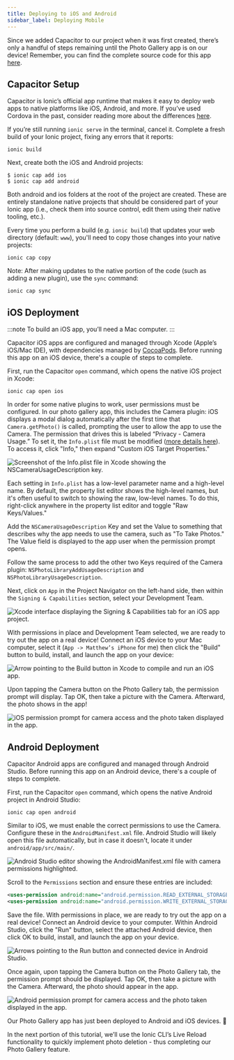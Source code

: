 ```yaml
---
title: Deploying to iOS and Android
sidebar_label: Deploying Mobile
---
```


<head>
  <title>Deploying to iOS and Android Apps - Capacitor Setup on Ionic</title>
  <meta
    name="description"
    content="Deploying to iOS and Android is easy with Capacitor setup for Ionic Framework apps. Read to learn more about deployment in our Ionic Documentation."
  />
</head>

Since we added Capacitor to our project when it was first created, there’s only a handful of steps remaining until the Photo Gallery app is on our device! Remember, you can find the complete source code for this app [here](https://github.com/ionic-team/photo-gallery-capacitor-ng).

## Capacitor Setup

Capacitor is Ionic’s official app runtime that makes it easy to deploy web apps to native platforms like iOS, Android, and more. If you’ve used Cordova in the past, consider reading more about the differences [here](https://capacitorjs.com/docs/cordova#differences-between-capacitor-and-cordova).

If you’re still running `ionic serve` in the terminal, cancel it. Complete a fresh build of your Ionic project, fixing any errors that it reports:

```shell
ionic build
```

Next, create both the iOS and Android projects:

```shell
$ ionic cap add ios
$ ionic cap add android
```

Both android and ios folders at the root of the project are created. These are entirely standalone native projects that should be considered part of your Ionic app (i.e., check them into source control, edit them using their native tooling, etc.).

Every time you perform a build (e.g. `ionic build`) that updates your web directory (default: `www`), you'll need to copy those changes into your native projects:

```shell
ionic cap copy
```

Note: After making updates to the native portion of the code (such as adding a new plugin), use the `sync` command:

```shell
ionic cap sync
```

## iOS Deployment

:::note
To build an iOS app, you’ll need a Mac computer.
:::

Capacitor iOS apps are configured and managed through Xcode (Apple’s iOS/Mac IDE), with dependencies managed by [CocoaPods](https://cocoapods.org/). Before running this app on an iOS device, there's a couple of steps to complete.

First, run the Capacitor `open` command, which opens the native iOS project in Xcode:

```shell
ionic cap open ios
```

In order for some native plugins to work, user permissions must be configured. In our photo gallery app, this includes the Camera plugin: iOS displays a modal dialog automatically after the first time that `Camera.getPhoto()` is called, prompting the user to allow the app to use the Camera. The permission that drives this is labeled “Privacy - Camera Usage.” To set it, the `Info.plist` file must be modified ([more details here](https://capacitorjs.com/docs/ios/configuration)). To access it, click "Info," then expand "Custom iOS Target Properties."

![Screenshot of the Info.plist file in Xcode showing the NSCameraUsageDescription key.](/img/guides/first-app-cap-ng/xcode-info-plist.png "Xcode Info.plist Configuration")

Each setting in `Info.plist` has a low-level parameter name and a high-level name. By default, the property list editor shows the high-level names, but it's often useful to switch to showing the raw, low-level names. To do this, right-click anywhere in the property list editor and toggle "Raw Keys/Values."

Add the `NSCameraUsageDescription` Key and set the Value to something that describes why the app needs to use the camera, such as "To Take Photos." The Value field is displayed to the app user when the permission prompt opens.

Follow the same process to add the other two Keys required of the Camera plugin: `NSPhotoLibraryAddUsageDescription` and `NSPhotoLibraryUsageDescription`.

Next, click on `App` in the Project Navigator on the left-hand side, then within the `Signing & Capabilities` section, select your Development Team.

![Xcode interface displaying the Signing & Capabilities tab for an iOS app project.](/img/guides/first-app-cap-ng/xcode-signing.png "Xcode Signing & Capabilities")

With permissions in place and Development Team selected, we are ready to try out the app on a real device! Connect an iOS device to your Mac computer, select it (`App -> Matthew’s iPhone` for me) then click the "Build" button to build, install, and launch the app on your device:

![Arrow pointing to the Build button in Xcode to compile and run an iOS app.](/img/guides/first-app-cap-ng/xcode-build-button.png "Xcode Build Button")

Upon tapping the Camera button on the Photo Gallery tab, the permission prompt will display. Tap OK, then take a picture with the Camera. Afterward, the photo shows in the app!

![iOS permission prompt for camera access and the photo taken displayed in the app.](/img/guides/first-app-cap-ng/ios-permissions-photo.png "iOS Camera Permission Prompt and Photo Result")

## Android Deployment

Capacitor Android apps are configured and managed through Android Studio. Before running this app on an Android device, there's a couple of steps to complete.

First, run the Capacitor `open` command, which opens the native Android project in Android Studio:

```shell
ionic cap open android
```

Similar to iOS, we must enable the correct permissions to use the Camera. Configure these in the `AndroidManifest.xml` file. Android Studio will likely open this file automatically, but in case it doesn't, locate it under `android/app/src/main/`.

![Android Studio editor showing the AndroidManifest.xml file with camera permissions highlighted.](/img/guides/first-app-cap-ng/android-manifest.png "AndroidManifest.xml Configuration")

Scroll to the `Permissions` section and ensure these entries are included:

```xml
<uses-permission android:name="android.permission.READ_EXTERNAL_STORAGE"/>
<uses-permission android:name="android.permission.WRITE_EXTERNAL_STORAGE" />
```

Save the file. With permissions in place, we are ready to try out the app on a real device! Connect an Android device to your computer. Within Android Studio, click the "Run" button, select the attached Android device, then click OK to build, install, and launch the app on your device.

![Arrows pointing to the Run button and connected device in Android Studio.](/img/guides/first-app-cap-ng/android-device.png "Android Studio Run Configuration")

Once again, upon tapping the Camera button on the Photo Gallery tab, the permission prompt should be displayed. Tap OK, then take a picture with the Camera. Afterward, the photo should appear in the app.

![Android permission prompt for camera access and the photo taken displayed in the app.](/img/guides/first-app-cap-ng/android-permissions-photo.png "Android Camera Permission Prompt and Photo Result")

Our Photo Gallery app has just been deployed to Android and iOS devices. 🎉

In the next portion of this tutorial, we’ll use the Ionic CLI’s Live Reload functionality to quickly implement photo deletion - thus completing our Photo Gallery feature.

